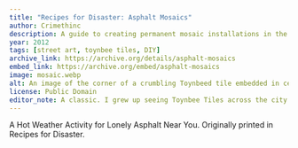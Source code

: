 ```yaml
---
title: "Recipes for Disaster: Asphalt Mosaics"
author: Crimethinc
description: A guide to creating permanent mosaic installations in the streets, inspired by Toynbee Tiles.
year: 2012
tags: [street art, toynbee tiles, DIY]
archive_link: https://archive.org/details/asphalt-mosaics
embed_link: https://archive.org/embed/asphalt-mosaics
image: mosaic.webp
alt: An image of the corner of a crumbling Toynbeed tile embedded in cement, with the decaying text Toynbee in Kubrick's Resurrect On... in red, white, blue and yellow above the title Recipes for Disaster.
license: Public Domain
editor_note: A classic. I grew up seeing Toynbee Tiles across the city of Philly, and then in other cities I visited. I tracked them online, read blogs about the tiles, wondered about them, then later met Steve, creator of the documentary Resurrect Dead, and Justin, subject of the film. The collective that wrote up these DIY instructions are influential, creative individuals...
---
```


A Hot Weather Activity for Lonely Asphalt Near You. Originally printed in Recipes for Disaster.


